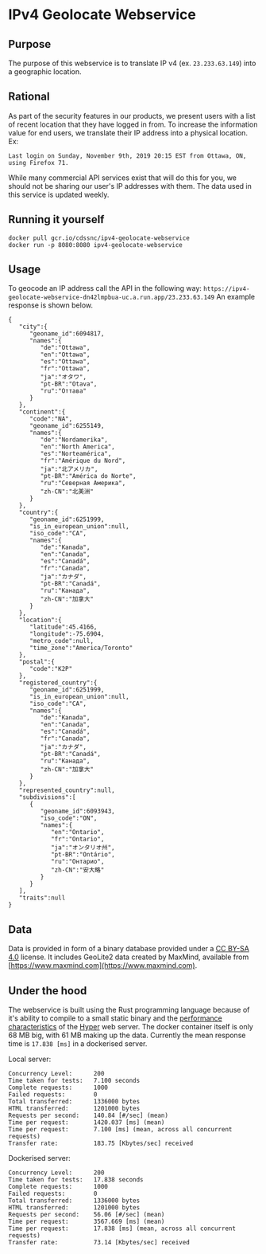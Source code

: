 # IPv4 Geolocate Webservice

## Purpose

The purpose of this webservice is to translate IP v4 (ex. `23.233.63.149`) into a geographic location. 

## Rational

As part of the security features in our products, we present users with a list of recent location that they have logged in from. To increase the information value for end users, we translate their IP address into a physical location. Ex:

```
Last login on Sunday, November 9th, 2019 20:15 EST from Ottawa, ON, using Firefox 71.
```

While many commercial API services exist that will do this for you, we should not be sharing our user's IP addresses with them. The data used in this service is updated weekly.

## Running it yourself

```
docker pull gcr.io/cdssnc/ipv4-geolocate-webservice
docker run -p 8080:8080 ipv4-geolocate-webservice
```

## Usage
To geocode an IP address call the API in the following way: `https://ipv4-geolocate-webservice-dn42lmpbua-uc.a.run.app/23.233.63.149`
An example response is shown below.
```
{
   "city":{
      "geoname_id":6094817,
      "names":{
         "de":"Ottawa",
         "en":"Ottawa",
         "es":"Ottawa",
         "fr":"Ottawa",
         "ja":"オタワ",
         "pt-BR":"Otava",
         "ru":"Оттава"
      }
   },
   "continent":{
      "code":"NA",
      "geoname_id":6255149,
      "names":{
         "de":"Nordamerika",
         "en":"North America",
         "es":"Norteamérica",
         "fr":"Amérique du Nord",
         "ja":"北アメリカ",
         "pt-BR":"América do Norte",
         "ru":"Северная Америка",
         "zh-CN":"北美洲"
      }
   },
   "country":{
      "geoname_id":6251999,
      "is_in_european_union":null,
      "iso_code":"CA",
      "names":{
         "de":"Kanada",
         "en":"Canada",
         "es":"Canadá",
         "fr":"Canada",
         "ja":"カナダ",
         "pt-BR":"Canadá",
         "ru":"Канада",
         "zh-CN":"加拿大"
      }
   },
   "location":{
      "latitude":45.4166,
      "longitude":-75.6904,
      "metro_code":null,
      "time_zone":"America/Toronto"
   },
   "postal":{
      "code":"K2P"
   },
   "registered_country":{
      "geoname_id":6251999,
      "is_in_european_union":null,
      "iso_code":"CA",
      "names":{
         "de":"Kanada",
         "en":"Canada",
         "es":"Canadá",
         "fr":"Canada",
         "ja":"カナダ",
         "pt-BR":"Canadá",
         "ru":"Канада",
         "zh-CN":"加拿大"
      }
   },
   "represented_country":null,
   "subdivisions":[
      {
         "geoname_id":6093943,
         "iso_code":"ON",
         "names":{
            "en":"Ontario",
            "fr":"Ontario",
            "ja":"オンタリオ州",
            "pt-BR":"Ontário",
            "ru":"Онтарио",
            "zh-CN":"安大略"
         }
      }
   ],
   "traits":null
}
```

## Data
Data is provided in form of a binary database provided under a [CC BY-SA 4.0](https://creativecommons.org/licenses/by-sa/4.0/) license. It includes GeoLite2 data created by MaxMind, available from [https://www.maxmind.com](https://www.maxmind.com).

## Under the hood
The webservice is built using the Rust programming language because of it's ability to compile to a small static binary and the [performance characteristics](https://www.techempower.com/benchmarks/#section=data-r18&hw=ph&test=json) of the [Hyper](https://github.com/hyperium/hyper) web server. The docker container itself is only 68 MB big, with 61 MB making up the data. Currently the mean response time is `17.838 [ms]` in a dockerised server.

Local server:
```
Concurrency Level:      200
Time taken for tests:   7.100 seconds
Complete requests:      1000
Failed requests:        0
Total transferred:      1336000 bytes
HTML transferred:       1201000 bytes
Requests per second:    140.84 [#/sec] (mean)
Time per request:       1420.037 [ms] (mean)
Time per request:       7.100 [ms] (mean, across all concurrent requests)
Transfer rate:          183.75 [Kbytes/sec] received
```

Dockerised server:
```
Concurrency Level:      200
Time taken for tests:   17.838 seconds
Complete requests:      1000
Failed requests:        0
Total transferred:      1336000 bytes
HTML transferred:       1201000 bytes
Requests per second:    56.06 [#/sec] (mean)
Time per request:       3567.669 [ms] (mean)
Time per request:       17.838 [ms] (mean, across all concurrent requests)
Transfer rate:          73.14 [Kbytes/sec] received
```
